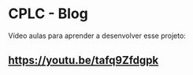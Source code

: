 # CPLC - Blog

Vídeo aulas para aprender a desenvolver esse projeto:

## https://youtu.be/tafq9Zfdgpk
